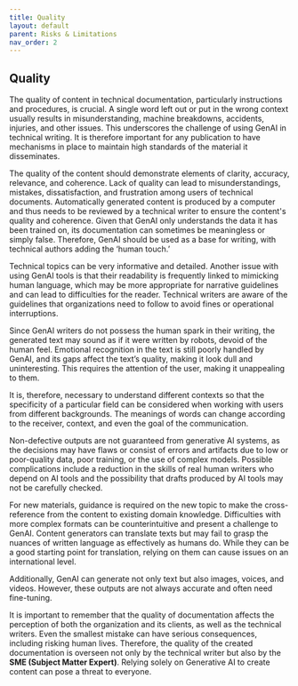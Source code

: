 ```yaml
---
title: Quality
layout: default
parent: Risks & Limitations
nav_order: 2
---
```


## **Quality** ##

The quality of content in technical documentation, particularly instructions and procedures, is crucial. A single word left out or put in the wrong context usually results in misunderstanding, machine breakdowns, accidents, injuries, and other issues. This underscores the challenge of using GenAI in technical writing. It is therefore important for any publication to have mechanisms in place to maintain high standards of the material it disseminates.

The quality of the content should demonstrate elements of clarity, accuracy, relevance, and coherence. Lack of quality can lead to misunderstandings, mistakes, dissatisfaction, and frustration among users of technical documents. Automatically generated content is produced by a computer and thus needs to be reviewed by a technical writer to ensure the content's quality and coherence. Given that GenAI only understands the data it has been trained on, its documentation can sometimes be meaningless or simply false. Therefore, GenAI should be used as a base for writing, with technical authors adding the ‘human touch.’

Technical topics can be very informative and detailed. Another issue with using GenAI tools is that their readability is frequently linked to mimicking human language, which may be more appropriate for narrative guidelines and can lead to difficulties for the reader. Technical writers are aware of the guidelines that organizations need to follow to avoid fines or operational interruptions.

Since GenAI writers do not possess the human spark in their writing, the generated text may sound as if it were written by robots, devoid of the human feel. Emotional recognition in the text is still poorly handled by GenAI, and its gaps affect the text’s quality, making it look dull and uninteresting. This requires the attention of the user, making it unappealing to them.

It is, therefore, necessary to understand different contexts so that the specificity of a particular field can be considered when working with users from different backgrounds. The meanings of words can change according to the receiver, context, and even the goal of the communication.

Non-defective outputs are not guaranteed from generative AI systems, as the decisions may have flaws or consist of errors and artifacts due to low or poor-quality data, poor training, or the use of complex models. Possible complications include a reduction in the skills of real human writers who depend on AI tools and the possibility that drafts produced by AI tools may not be carefully checked.

For new materials, guidance is required on the new topic to make the cross-reference from the content to existing domain knowledge. Difficulties with more complex formats can be counterintuitive and present a challenge to GenAI. Content generators can translate texts but may fail to grasp the nuances of written language as effectively as humans do. While they can be a good starting point for translation, relying on them can cause issues on an international level.

Additionally, GenAI can generate not only text but also images, voices, and videos. However, these outputs are not always accurate and often need fine-tuning.

It is important to remember that the quality of documentation affects the perception of both the organization and its clients, as well as the technical writers. Even the smallest mistake can have serious consequences, including risking human lives. Therefore, the quality of the created documentation is overseen not only by the technical writer but also by the **SME (Subject Matter Expert)**. Relying solely on Generative AI to create content can pose a threat to everyone.
